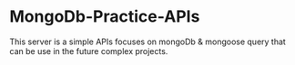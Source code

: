 # MongoDb-Practice-APIs

This server is a simple APIs  focuses on mongoDb & mongoose query that can be use in the future complex projects.  
